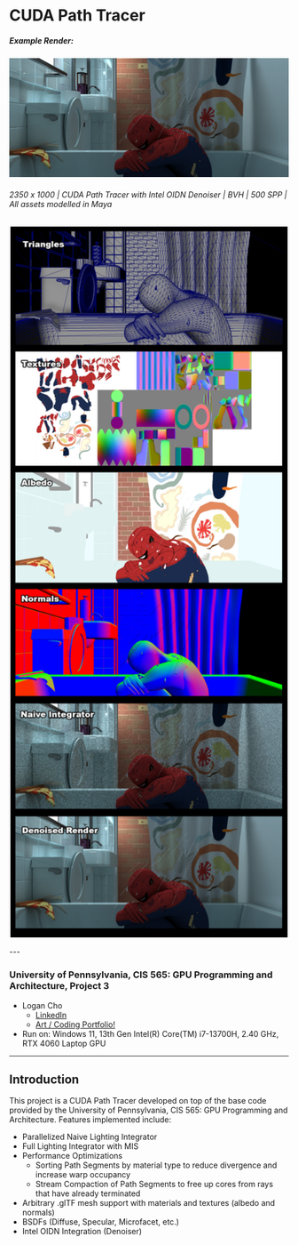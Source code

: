 # CUDA Path Tracer
##### Example Render:
<p align="center">
  <img src="img/HeroRender.png" width="1000" />
</p>

###### 2350 x 1000 | CUDA Path Tracer with Intel OIDN Denoiser | BVH | 500 SPP | All assets modelled in Maya

<p align="center">
  <img src="img/Breakdown.png" width="500" />
</p>
---

### University of Pennsylvania, CIS 565: GPU Programming and Architecture, Project 3
* Logan Cho
  * [LinkedIn](https://www.linkedin.com/in/logan-cho/)
  * [Art / Coding Portfolio!](https://www.logancho.com/)
* Run on: Windows 11, 13th Gen Intel(R) Core(TM) i7-13700H, 2.40 GHz, RTX 4060 Laptop GPU
-----


## Introduction

This project is a CUDA Path Tracer developed on top of the base code provided by the University of Pennsylvania, CIS 565: GPU Programming and Architecture. Features implemented include: 
* Parallelized Naive Lighting Integrator
* Full Lighting Integrator with MIS
* Performance Optimizations
  * Sorting Path Segments by material type to reduce divergence and increase warp occupancy
  * Stream Compaction of Path Segments to free up cores from rays that have already terminated
* Arbitrary .glTF mesh support with materials and textures (albedo and normals)
* BSDFs (Diffuse, Specular, Microfacet, etc.)
* Intel OIDN Integration (Denoiser)

